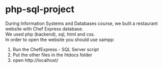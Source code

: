 # php-sql-project

During Information Systems and Databases course, we built a restaurant website with Chef Express database.
<br>
We used php (backend), sql, html and css.
<br>
In order to open the website you should use xampp:
1. Run the ChefExpress - SQL Server script
2. Put the other files in the htdocs folder
3. open http://localhost/
